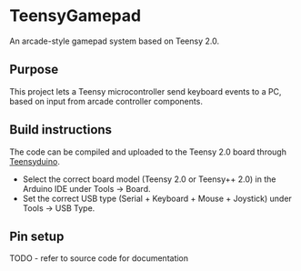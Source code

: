 # TeensyGamepad
An arcade-style gamepad system based on Teensy 2.0.

## Purpose
This project lets a Teensy microcontroller send keyboard events to a PC, based on input from arcade controller components.

## Build instructions
The code can be compiled and uploaded to the Teensy 2.0 board through [Teensyduino](http://pjrc.com/teensy/td_download.html).

* Select the correct board model (Teensy 2.0 or Teensy++ 2.0) in the Arduino IDE under Tools -> Board.
* Set the correct USB type (Serial + Keyboard + Mouse + Joystick) under Tools -> USB Type.

## Pin setup
TODO - refer to source code for documentation